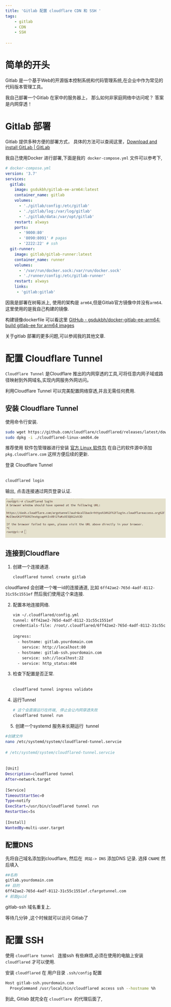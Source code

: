 ```yaml
---
title: 'Gitlab 配置 cloudflare CDN 和 SSH '
tags:  
    - gitlab
    - CDN
    - SSH

---
```


# 简单的开头

Gitlab 是一个基于Web的开源版本控制系统和代码管理系统,在企业中作为常见的代码版本管理工具。

我自己部署一个Gitlab 在家中的服务器上， 那么如何非家庭网络中访问呢？ 答案是内网穿透！



# Gitlab 部署

Gitlab 提供多种方便的部署方式， 具体的方法可以查阅这里，[Download and install GitLab | GitLab](https://about.gitlab.com/install/)



我自己使用Docker 进行部署,下面是我的` docker-compose.yml` 文件可以参考下,



```yaml
# docker-compose.yml
version: '3.7'
services:
  gitlab:
    image: gsdukbh/gitlab-ee-arm64:latest
    container_name: gitlab
    volumes:
      - './gitlab/config:/etc/gitlab'
      - './gitlab/log:/var/log/gitlab'
      - './gitlab/data:/var/opt/gitlab'
    restart: always
    ports:
      - '9000:80' 
      - '8090:8091' # pagas
      - '2222:22' # ssh
  git-runner:
    image: gitlab/gitlab-runner:latest
    container_name: runner
    volumes: 
      - '/var/run/docker.sock:/var/run/docker.sock'
      - './runner/config:/etc/gitlab-runner'
    restart: always
    links:
     - 'gitlab:gitlab'


```

因我是部署在树莓派上, 使用的架构是 `arm64`,但是Gitlab官方镜像中并没有`arm64`.这里使用的是我自己构建的镜像. 

构建镜像dockerfile 可以看这里  [GitHub - gsdukbh/docker-gitlab-ee-arm64: build gitlab-ee for arm64 images](https://github.com/gsdukbh/docker-gitlab-ee-arm64)



关于gitlab 部署的更多问题,可以参阅我的其他文章.



# 配置 Cloudflare Tunnel



`Cloudflare Tunnel` 是Cloudflare 推出的内网穿透的工具,可将任意内网子域或路径映射到外网域名,实现内网服务外网访问。

利用Cloudflare Tunnel 可以完美配置网络穿透,并且无需任何费用.



## 安装 Cloudflare Tunnel

使用命令行安装.



```bash
sudo wget https://github.com/cloudflare/cloudflared/releases/latest/download/cloudflared-linux-amd64.deb
sudo dpkg -i ./cloudflared-linux-amd64.de

```

推荐使用 软件包管理器进行安装  [官方 Linux 软件包](https://pkg.cloudflare.com/index.html)  在自己的软件源中添加 `pkg.cloudflare.com` 这样方便后续的更新.



登录 Cloudflare Tunnel

```bash

cloudflared login
```

输出, 点击连接通过网页登录认证.

![adee8479-5077-44cd-9bf9-91a463238c9c](/img/adee8479-5077-44cd-9bf9-91a463238c9c.png)



## 连接到Cloudflare

1. 创建一个连接通道.
   
   ```bash
   cloudflared tunnel create gitlab
   ```

cloudflared  会创建一个唯一id的连接通道, 比如 `6ff42ae2-765d-4adf-8112-31c55c1551ef` 然后我们使用这个来连接.

2. 配置本地连接网络.
   
   ```bash
   vim ~/.cloudflared/config.yml
   tunnel: 6ff42ae2-765d-4adf-8112-31c55c1551ef
   credentials-file: /root/.cloudflared/6ff42ae2-765d-4adf-8112-31c55c1551ef.json
   
   ingress:
     - hostname: gitlab.yourdomain.com
       service: http://localhost:80
     - hostname: gitlab-ssh.yourdomain.com
       service: ssh://localhost:22
     - service: http_status:404
   ```

3. 检查下配置是否正常.
   
   ```bash
   
   cloudflared tunnel ingress validate
   
   ```

4. 运行Tunnel  
   
   ```bash
   # 这个会直接运行在终端, 停止会让内网穿透失败
   cloudflared tunnel run
   ```

    5. 创建一个systemd 服务来长期运行  tunnel

```bash
#创建文件
nano /etc/systemd/system/cloudflared-tunnel.servcie

# /etc/systemd/system/cloudflared-tunnel.servcie


[Unit]
Description=cloudflared tunnel 
After=network.target

[Service]
TimeoutStartSec=0
Type=notify
ExecStart=/usr/bin/cloudflared tunnel run
RestartSec=5s

[Install]
WantedBy=multi-user.target
```

## 配置DNS

先将自己域名添加到cloudflare, 然后在` 网站-> DNS` 添加DNS 记录. 选择 `CNAME` 然后填入

```bash
##名称
gitlab.yourdomain.com
## 目的
6ff42ae2-765d-4adf-8112-31c55c1551ef.cfargotunnel.com
# 前面guid 
```

gitlab-ssh 域名重复上.



等待几分钟 ,这个时候就可以访问 Gitlab了



# 配置 SSH

使用 `cloudflare tunnel ` 连接ssh 有些麻烦,必须在使用的电脑上安装`cloudflared` 才可以使用.



安装 `cloudflared` 在 用户目录 `.ssh/config` 配置

```bash
Host gitlab-ssh.yourdomain.com
  ProxyCommand /usr/local/bin/cloudflared access ssh --hostname %h
```



到此, Gitlab 就完全在 `cloudflare `的代理后面了,


